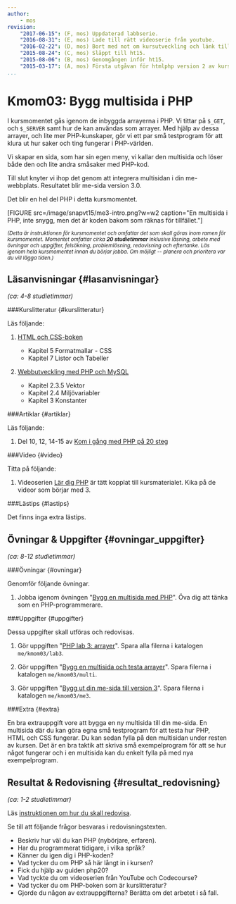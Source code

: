 ```yaml
---
author:
    - mos
revision:
    "2017-06-15": (F, mos) Uppdaterad labbserie.
    "2016-08-31": (E, mos) Lade till rätt videoserie från youtube.
    "2016-02-22": (D, mos) Bort med not om kursutveckling och länk till version 1.
    "2015-08-24": (C, mos) Släppt till ht15.
    "2015-08-06": (B, mos) Genomgången inför ht15.
    "2015-03-17": (A, mos) Första utgåvan för htmlphp version 2 av kursen.
...
```

Kmom03: Bygg multisida i PHP
==================================

I kursmomentet gås igenom de inbyggda arrayerna i PHP. Vi tittar på `$_GET`, och `$_SERVER` samt hur de kan användas som arrayer. Med hjälp av dessa arrayer, och lite mer PHP-kunskaper, gör vi ett par små testprogram för att klura ut hur saker och ting fungerar i PHP-världen.

Vi skapar en sida, som har sin egen meny, vi kallar den multisida och löser både den och lite andra småsaker med PHP-kod.

Till slut knyter vi ihop det genom att integrera multisidan i din me-webbplats. Resultatet blir me-sida version 3.0.

<!--more-->

Det blir en hel del PHP i detta kursmomentet.

[FIGURE src=/image/snapvt15/me3-intro.png?w=w2 caption="En multisida i PHP, inte snygg, men det är koden bakom som räknas för tillfället."]


<small><i>(Detta är instruktionen för kursmomentet och omfattar det som skall göras inom ramen för kursmomentet. Momentet omfattar cirka **20 studietimmar** inklusive läsning, arbete med övningar och uppgifter, felsökning, problemlösning, redovisning och eftertanke. Läs igenom hela kursmomentet innan du börjar jobba. Om möjligt -- planera och prioritera var du vill lägga tiden.)</i></small>



Läsanvisningar  {#lasanvisningar}
---------------------------------

*(ca: 4-8 studietimmar)*


###Kurslitteratur  {#kurslitteratur}

Läs följande:

1. [HTML och CSS-boken](kunskap/boken-html-och-css-boken)
    * Kapitel 5 Formatmallar - CSS
    * Kapitel 7 Listor och Tabeller

2. [Webbutveckling med PHP och MySQL](kunskap/boken-webbutveckling-med-php-och-mysql)
    * Kapitel 2.3.5 Vektor
    * Kapitel 2.4 Miljövariabler
    * Kapitel 3 Konstanter



###Artiklar {#artiklar}

Läs följande:

1. Del 10, 12, 14-15 av [Kom i gång med PHP på 20 steg](kunskap/kom-i-gang-med-php-pa-20-steg)



###Video  {#video}

Titta på följande:

1. Videoserien [Lär dig PHP](https://www.youtube.com/playlist?list=PLKtP9l5q3ce_U0j3HFq9pTVWvr-YQvy0B) är tätt kopplat till kursmaterialet. Kika på de videor som börjar med 3.



###Lästips {#lastips}

Det finns inga extra lästips.



Övningar & Uppgifter  {#ovningar_uppgifter}
-------------------------------------------

*(ca: 8-12 studietimmar)*



###Övningar {#ovningar}

Genomför följande övningar.

1. Jobba igenom övningen "[Bygg en multisida med PHP](kunskap/bygg-en-multisida-med-php)". Öva dig att tänka som en PHP-programmerare.

<!--
TODO
* filer, include, scope? Använd labben för att träna.
-->



###Uppgifter {#uppgifter}

Dessa uppgifter skall utföras och redovisas.

1. Gör uppgiften "[PHP lab 3: arrayer](uppgift/php-lab3-arrayer)". Spara alla filerna i katalogen `me/kmom03/lab3`.

1. Gör uppgiften "[Bygg en multisida och testa arrayer](uppgift/bygg-en-multisida-och-testa-arrayer)". Spara filerna i katalogen `me/kmom03/multi`.

1. Gör uppgiften "[Bygg ut din me-sida till version 3](uppgift/bygg-ut-din-htmlphp-me-sida-till-version-3)". Spara filerna i katalogen `me/kmom03/me3`.




###Extra {#extra}

En bra extrauppgift vore att bygga en ny multisida till din me-sida. En multisida där du kan göra egna små testprogram för att testa hur PHP, HTML och CSS fungerar. Du kan sedan fylla på den multisidan under resten av kursen. Det är en bra taktik att skriva små exempelprogram för att se hur något fungerar och i en multisida kan du enkelt fylla på med nya exempelprogram.



Resultat & Redovisning  {#resultat_redovisning}
-----------------------------------------------

*(ca: 1-2 studietimmar)*

Läs [instruktionen om hur du skall redovisa](./../redovisa).

Se till att följande frågor besvaras i redovisningstexten.

* Beskriv hur väl du kan PHP (nybörjare, erfaren). 
* Har du programmerat tidigare, i vilka språk? 
* Känner du igen dig i PHP-koden?
* Vad tycker du om PHP så här långt in i kursen? 
* Fick du hjälp av guiden php20? 
* Vad tyckte du om videoserien från YouTube och Codecourse?
* Vad tycker du om PHP-boken som är kurslitteratur?
* Gjorde du någon av extrauppgifterna? Berätta om det arbetet i så fall.
